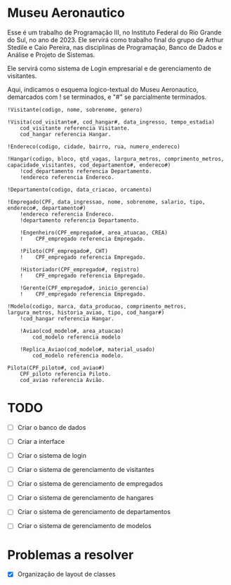 # Museu Aeronautico
Esse é um trabalho de Programação III, no Instituto Federal do Rio Grande do Sul, no ano de 2023. Ele servirá como trabalho final do grupo de Arthur Stedile e Caio Pereira, nas disciplinas de
Programação, Banco de Dados e Análise e Projeto de Sistemas.

Ele servirá como sistema de Login empresarial e de gerenciamento de visitantes.


Aqui, indicamos o esquema logico-textual do Museu Aeronautico, demarcados com ! se terminados,
e "#" se parcialmente terminados.

```
!Visitante(codigo, nome, sobrenome, genero)

!Visita(cod_visitante#, cod_hangar#, data_ingresso, tempo_estadia)
    cod_visitante referencia Visitante.
    cod_hangar referencia Hangar.

!Endereco(codigo, cidade, bairro, rua, numero_endereco)

!Hangar(codigo, bloco, qtd_vagas, largura_metros, comprimento_metros, capacidade_visitantes, cod_departamento#, endereco#)
    !cod_departamento referencia Departamento.
    !endereco referencia Endereco.

!Departamento(codigo, data_criacao, orcamento)

!Empregado(CPF, data_ingressao, nome, sobrenome, salario, tipo, endereco#, departamento#)
    !endereco referencia Endereco.
    !departamento referencia Departamento.
    
    !Engenheiro(CPF_empregado#, area_atuacao, CREA)
    !    CPF_empregado referencia Empregado.
    
    !Piloto(CPF_empregado#, CHT)
    !    CPF_empregado referencia Empregado.

    !Historiador(CPF_empregado#, registro)
    !    CPF_empregado referencia Empregado.

    !Gerente(CPF_empregado#, inicio_gerencia)
    !    CPF_empregado referencia Empregado.

!Modelo(codigo, marca, data_producao, comprimento_metros, largura_metros, historia_aviao, tipo, cod_hangar#)
    !cod_hangar referencia Hangar.
    
    !Aviao(cod_modelo#, area_atuacao)
        cod_modelo referencia modelo

    !Replica_Aviao(cod_modelo#, material_usado)
        cod_modelo referencia modelo.

Pilota(CPF_piloto#, cod_aviao#)
    CPF_piloto referencia Piloto.
    cod_aviao referencia Avião.
```

# TODO
- [ ] Criar o banco de dados
- [ ] Criar a interface
- [ ] Criar o sistema de login
- [ ] Criar o sistema de gerenciamento de visitantes
- [ ] Criar o sistema de gerenciamento de empregados
- [ ] Criar o sistema de gerenciamento de hangares
- [ ] Criar o sistema de gerenciamento de departamentos
- [ ] Criar o sistema de gerenciamento de modelos


# Problemas a resolver
- [X] Organização de layout de classes


